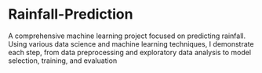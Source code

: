 # Rainfall-Prediction
 A comprehensive machine learning project focused on predicting rainfall. Using various data science and machine learning techniques, I demonstrate each step, from data preprocessing and exploratory data analysis to model selection, training, and evaluation
